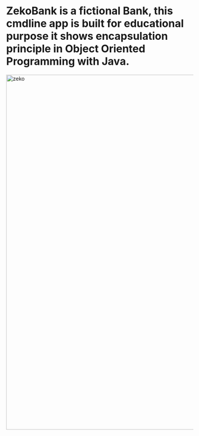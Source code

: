 # ZekoBank is a fictional Bank, this cmdline app is built for educational purpose it shows encapsulation principle in Object Oriented Programming with Java.
<img width="956" alt="zeko" src="https://user-images.githubusercontent.com/66761900/202680100-a6646476-0d75-46bc-b5e7-79ffe329f06b.png">
